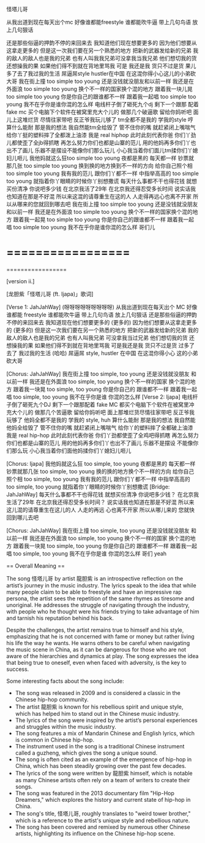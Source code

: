 怪塔儿哥


从我出道到现在每天出个mc
好像谁都能freestyle 谁都能吹牛逼
带上几句鸟语 放上几句狠话

还是那些俗逼的押韵不停的来回来去
我知道他们现在想要更多的
因为他们想要从这拿走更多的
但是这一次我们要在另一个熟悉的地方
把新的武器发给新的兄弟
我的敌人的敌人也是我的兄弟
也有人叫我我兄弟可没拿我当我兄弟
他们想切我的货 还想操我的果
如果他们得不到就在背地里骂我
可是 我还是我 货只不过是货
果儿多了去了我过我的生活
屌逼屌style hustler在中国
在这混你得小心这儿的小弟砍大哥
我在街上撞 too simple too young
还是没钱就没朋友和以前一样
我还是在外面浪 too simple too young
换个不一样的国家换个混的地方
跟着我一块儿晃 too simple too young
你是你自己的跟谁都不一样
跟着我一起唱 too simple too young
我不在乎你是谁你混的怎么样
电线杆子倒了砸死九个dj
剩下一个跟那 配着fake mc
买个电脑下个软件在被窝里充大个儿的
做那几个破逼歌 留给你妈听吧
面儿上这堆烂货 尽情往家带吧
反正爷我玩儿够了 tm全都不是我的
学我的style 哼 算什么能耐
那是我的想法 我自然能tm全给毁了
管不住你的嘴 就赶紧闭上嘴喘气
给你丫挺的塑料摔了全都泼上油漆
我是 real hiphop 此时此刻代表你爸
你们丫劲儿都使歪了全jb得抓瞎
再怎么努力你们也都是山寨的范儿
用的他妈再多你们丫也出不了画儿
乐器不是摆设不能像你们那么玩儿
小心我当着你们面儿tm揉你们丫媳妇儿咂儿
我他妈就这么狂too simple too young
夜都是黑的 每天都一样
钞票就那几张 too simple too young
换到换的地方换到不一样的方向
给你自己照个相 too simple too young
我有我的范儿 跟你们丫都不一样
中指举高高的 too simple too young
就指着你丫眼睛的时候你丫别想撒谎
每天什么事都不干也得花钱
就想买份清净 你说吧多少钱
在北京我活了29年 在北京我还得忍受多长时间
说实话我也知道在那是不好混
所以来这混的请尊重生在这的人
人走得再远心也离不开家
所以从哪来的您就回到哪去吧
我在街上撞 too simple too young
还是没钱就没朋友和以前一样
我还是在外面浪 too simple too young
换个不一样的国家换个混的地方
跟着我一起晃 too simple too young
你是你自己的跟谁都不一样
跟着我一起唱 too simple too young
我不在乎你是谁你混的怎么样 哥们儿




=================
=================
=================

[version ii.]






[龙胆紫「怪塔儿哥 (ft. Ijapa)」歌词]

[Verse 1: JahJahWay]
(呀呀呀呀呀呀呀呀呀)
从我出道到现在每天出个 MC
好像谁都能 freestyle 谁都能吹牛逼
带上几句鸟语 放上几句狠话
还是那些俗逼的押韵 不停的来回来去
我知道现在他们想要更多的 (更多的)
因为他们想要从这拿走更多的 (更多的)
但是这一次我们要在另一个熟悉的地方
把新的武器发给新的兄弟
我的敌人的敌人也是我的兄弟
也有人叫我兄弟 可没拿我当过兄弟
他们想切我的货 还想操我的果
如果他们得不到就在背地里骂我
可是我还是我 货只不过是货
过多了去了 我过我的生活 (哈哈)
屌逼屌 style, hustler 在中国
在这混你得小心 这的小弟砍大哥

[Chorus: JahJahWay]
我在街上撞 too simple, too young
还是没钱就没朋友 和以前一样
我还是在外面浪 too simple, too young
换个不一样的国家 换个混的地方
跟着我一块晃 too simple, too young
你是你自己的 跟谁都不一样
跟着我一起唱 too simple, too young
我不在乎你是谁 你混的怎么样
[Verse 2: Ijapa]
电线杆子倒了砸死九个DJ
剩下一个跟那配着 fake MC
都买个电脑下个软件在被窝里冲充大个儿的
做那几个苦逼歌 留给你妈听吧
面上那堆烂货尽情往家带吧
反正爷我玩够了 他妈全都不是我的
学我的 style, huh 算什么能耐
那是我的想法 我自然能他妈全给毁了
管不住你的嘴 就赶紧闭上嘴喘气
给你丫的塑料摔了全都破上油漆
我是 real hip-hop 此时此刻代表你爸
你们丫劲都使歪了全鸡吧得抓瞎
再怎么努力你们也都是山寨的范儿
用的他妈再多你们丫也出不了画儿
乐器不是摆设 不能像你们那么玩
小心我当着你们面他妈揉你们丫媳妇儿咂儿

[Chorus: Ijapa]
我他妈就这么狂 too simple, too young
夜都是黑的 每天都一样
钞票就那几张 too simple, too young
换的换的地方换个不一样的方向
给你自己照个相 too simple, too young
我有我的范儿 跟你们丫都不一样
中指举高高的 too simple, too young
就指着你丫眼睛的时候你丫别想撒谎
[Bridge: JahJahWay]
每天什么事都不干也得花钱
就想买份清净 你说吧多少钱？
在北京我生活了29年
在北京我还得忍受多长时间？
说实话我也知道在那是不好混
所以来这儿混的请尊重生在这儿的人
人走的再远 心也离不开家
所以从哪儿来的 您就快回到哪儿去吧

[Chorus: JahJahWay]
我在街上撞 too simple, too young
还是没钱就没朋友 和以前一样
我还是在外面浪 too simple, too young
换个不一样的国家 换个混的地方
跟着我一块晃 too simple, too young
你是你自己的 跟谁都不一样
跟着我一起唱 too simple, too young
我不在乎你是谁 你混的怎么样 哥们 yeah












== Overall Meaning ==

The song 怪塔儿哥 by artist 龍胆紫 is an introspective reflection on the artist’s journey in the music industry. The lyrics speak to the idea that while many people claim to be able to freestyle and have an impressive rap persona, the artist sees the repetition of the same rhymes as tiresome and unoriginal. He addresses the struggle of navigating through the industry, with people who he thought were his friends trying to take advantage of him and tarnish his reputation behind his back.

Despite the challenges, the artist remains true to himself and his style, emphasizing that he is not concerned with fame or money but rather living his life the way he wants. He warns others to be careful when navigating the music scene in China, as it can be dangerous for those who are not aware of the hierarchies and dynamics at play. The song expresses the idea that being true to oneself, even when faced with adversity, is the key to success.

Some interesting facts about the song include:

- The song was released in 2009 and is considered a classic in the Chinese hip-hop community.
- The artist 龍胆紫 is known for his rebellious spirit and unique style, which has helped him to stand out in the Chinese music industry.
- The lyrics of the song were inspired by the artist’s personal experiences and struggles within the music industry.
- The song features a mix of Mandarin Chinese and English lyrics, which is common in Chinese hip-hop.
- The instrument used in the song is a traditional Chinese instrument called a guzheng, which gives the song a unique sound.
- The song is often cited as an example of the emergence of hip-hop in China, which has been steadily growing over the past few decades.
- The lyrics of the song were written by 龍胆紫 himself, which is notable as many Chinese artists often rely on a team of writers to create their songs.
- The song was featured in the 2013 documentary film "Hip-Hop Dreamers," which explores the history and current state of hip-hop in China.
- The song's title, 怪塔儿哥, roughly translates to "weird tower brother," which is a reference to the artist's unique style and rebellious nature.
- The song has been covered and remixed by numerous other Chinese artists, highlighting its influence on the Chinese hip-hop scene.
